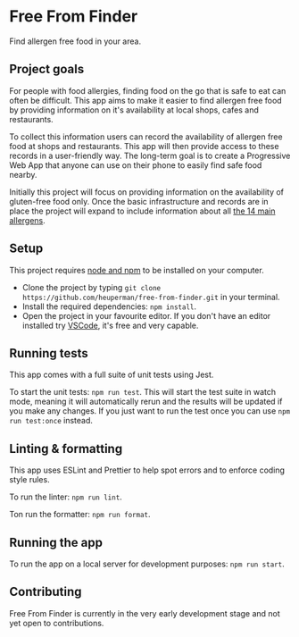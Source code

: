 # Free From Finder

Find allergen free food in your area.

## Project goals

For people with food allergies, finding food on the go that is safe to eat can often be difficult.
This app aims to make it easier to find allergen free food by providing information on it's availability
at local shops, cafes and restaurants.

To collect this information users can record the availability of allergen free food at shops and restaurants.
This app will then provide access to these records in a user-friendly way. The long-term goal is to create a
Progressive Web App that anyone can use on their phone to easily find safe food nearby.

Initially this project will focus on providing information on the availability of gluten-free food only. Once
the basic infrastructure and records are in place the project will expand to include information about all
[the 14 main allergens](https://www.food.gov.uk/sites/default/files/media/document/top-allergy-types.pdf).

## Setup

This project requires [node and npm](https://nodejs.org/en/) to be installed on your computer.

- Clone the project by typing `git clone https://github.com/heuperman/free-from-finder.git` in your terminal.
- Install the required dependencies: `npm install`.
- Open the project in your favourite editor. If you don't have an editor installed
  try [VSCode](https://code.visualstudio.com/), it's free and very capable.

## Running tests

This app comes with a full suite of unit tests using Jest.

To start the unit tests: `npm run test`. This will start the test suite in watch mode, meaning it will automatically
rerun and the results will be updated if you make any changes. If you just want to run the test once you can use
`npm run test:once` instead.

## Linting & formatting

This app uses ESLint and Prettier to help spot errors and to enforce coding style rules.

To run the linter: `npm run lint`.

Ton run the formatter: `npm run format`.

## Running the app

To run the app on a local server for development purposes: `npm run start`.

## Contributing

Free From Finder is currently in the very early development stage and not yet open to contributions.
